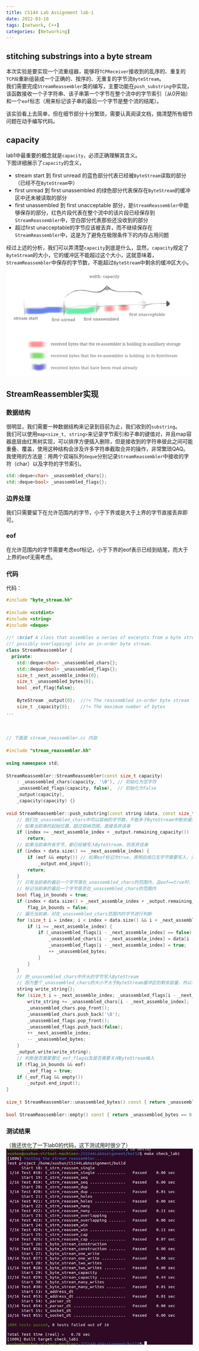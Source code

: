 ```yaml
---
title: CS144 Lab Assignment lab-1
date: 2022-03-10
tags: [network, C++]
categories: [Networking]
---
```


## stitching substrings into a byte stream
本次实验是要实现一个流重组器，能够将`TCPReceiver`接收到的乱序的、重复的`TCP段`重新组装成一个正确的、按序的、无重复的字节流`ByteStream`。  
我们需要完成`StreamReassembler`类的编写，主要功能在`push_substring`中实现，该函数接收一个子字符串、该子串第一个字节在整个流中的字节索引（从0开始）和一个`eof`标志（用来标记该子串的最后一个字节是整个流的结尾）。

该实验看上去简单，但在细节部分十分繁琐，需要认真阅读文档，搞清楚所有细节问题在动手编写代码。

## capacity
lab1中最重要的概念就是`capacity`，必须正确理解其含义。  
下图详细展示了`capacity`的含义，  
- stream start 到 first unread 的蓝色部分代表已经被`ByteStream`读取的部分（已经不在`ByteStream`中）
- first unread 到 first unassembled 的绿色部分代表保存在`ByteStream`的缓冲区中还未被读取的部分
- first unassembled 到 first unacceptable 部分，是`StreamReassembler`中能够保存的部分，红色片段代表在整个流中的该片段已经保存到`StreamReassembler`中，空白部分代表那些还没收到的部分
- 超过first unacceptable的字节应该被丢弃，而不继续保存在`StreamReassembler`中，这是为了避免在极限条件下的内存占用问题

经过上述的分析，我们可以弄清楚`capacity`到底是什么，显然，`capacity`规定了`ByteStream`的大小，它的缓冲区不能超过这个大小，这就意味着，`StreamReassembler`中保存的字节数，不能超过`ByteStream`中剩余的缓冲区大小。  
![](/post_images/posts/Networking/CS144LabAssignmentlab-1/capacity.jpg "capacity")

## StreamReassembler实现
### 数据结构
很明显，我们需要一种数据结构来记录到目前为止，我们收到的`substring`。  
我们可以使用`map<size_t, string>`来记录字节索引和子串的键值对，并且map容器底层由红黑树实现，可以排序方便插入删除，但是接收到的字符串彼此之间可能重叠、覆盖，使用这种结构会涉及许多字符串截取合并的操作，非常繁琐QAQ。  
我使用的方法是：用两个双端队列`deque`分别记录`StreamReassembler`中接收的字符（char）以及字符的字节索引。
```cpp
std::deque<char> _unassembled_chars{};
std::deque<bool> _unassembled_flags{};
```
### 边界处理
我们只需要留下在允许范围内的字节，小于下界或是大于上界的字节直接丢弃即可。
### eof
在允许范围内的字节需要考虑eof标记，小于下界的eof表示已经到结尾，而大于上界的eof无需考虑。

### 代码
代码：  
```cpp
#include "byte_stream.hh"

#include <cstdint>
#include <string>
#include <deque>

//! \brief A class that assembles a series of excerpts from a byte stream (possibly out of order,
//! possibly overlapping) into an in-order byte stream.
class StreamReassembler {
  private:
    std::deque<char> _unassembled_chars{};
    std::deque<bool> _unassembled_flags{};
    size_t _next_assemble_index{0};
    size_t _unassembled_bytes{0};
    bool _eof_flag{false};
    
    ByteStream _output{0};  //!< The reassembled in-order byte stream
    size_t _capacity{0};    //!< The maximum number of bytes
...
	
	
	
// 下面是 stream_reassembler.cc 内容
	
#include "stream_reassembler.hh"

using namespace std;

StreamReassembler::StreamReassembler(const size_t capacity)
    : _unassembled_chars(capacity, '\0'), // 初始化为空字符
    _unassembled_flags(capacity, false),  // 初始化为false
    _output(capacity), 
    _capacity(capacity) {}

void StreamReassembler::push_substring(const string &data, const size_t index, const bool eof) {
    // 我们在_unassembled_chars中可以容纳的字节数，不能多于ByteStream中剩余缓冲区的容量
    // 如果当前串的起始位置，超过容纳范围，直接丢弃该串
    if (index >= _next_assemble_index + _output.remaining_capacity())
        return;
    // 如果当前串所有字节，都已经被写入ByteStream，则丢弃该串
    if (index + data.size() <= _next_assemble_index) {
        if (eof && empty()) // 如果eof标记为true，表明后续已无字节需要写入，关闭ByteStream输入
            _output.end_input();
        return;
    }
    // 只有当前串的最后一个字节落在_unassembled_chars的范围内，且eof==true时，才将_eof_flag置为true
    // 标记当前串的最后一个字节是否在_unassembled_chars的范围内
    bool flag_in_bounds = true;
    if (index + data.size() > _next_assemble_index + _output.remaining_capacity())
        flag_in_bounds = false;
    // 遍历当前串，对在_unassembled_chars范围内的字节进行判断
    for (size_t i = index; i < index + data.size() && i < _next_assemble_index + _output.remaining_capacity(); ++ i) {
        if (i >= _next_assemble_index) {
            if (_unassembled_flags[i - _next_assemble_index] == false) { // 如果该位置为空，则写入字节
                _unassembled_chars[i - _next_assemble_index] = data[i - index];
                _unassembled_flags[i - _next_assemble_index] = true;
                ++ _unassembled_bytes;
            }
        }
    }
    // 把_unassembled_chars中开头的字节写入ByteStream
    // 因为整个_unassembled_chars的大小不大于ByteStream缓冲区的剩余容量，所以不用担心写入的字节被丢弃
    string write_string{};
    for (size_t i = _next_assemble_index; _unassembled_flags[i - _next_assemble_index] == true; ++ i) {
        write_string += _unassembled_chars[i - _next_assemble_index];
        _unassembled_chars.pop_front();
        _unassembled_chars.push_back('\0');
        _unassembled_flags.pop_front();
        _unassembled_flags.push_back(false);
        ++ _next_assemble_index;
        -- _unassembled_bytes;
    }
    _output.write(write_string);
    // 判断是否需要置位_eof_flag以及是否需要关闭ByteStream输入
    if (flag_in_bounds && eof)
        _eof_flag = true;
    if (_eof_flag && empty())
        _output.end_input();
}

size_t StreamReassembler::unassembled_bytes() const { return _unassembled_bytes; }

bool StreamReassembler::empty() const { return _unassembled_bytes == 0; }
```

### 测试结果
（我还优化了一下lab0的代码，这下测试用时很少了）  
![](/post_images/posts/Networking/CS144LabAssignmentlab-1/lab1测试结果.jpg "lab1测试结果")